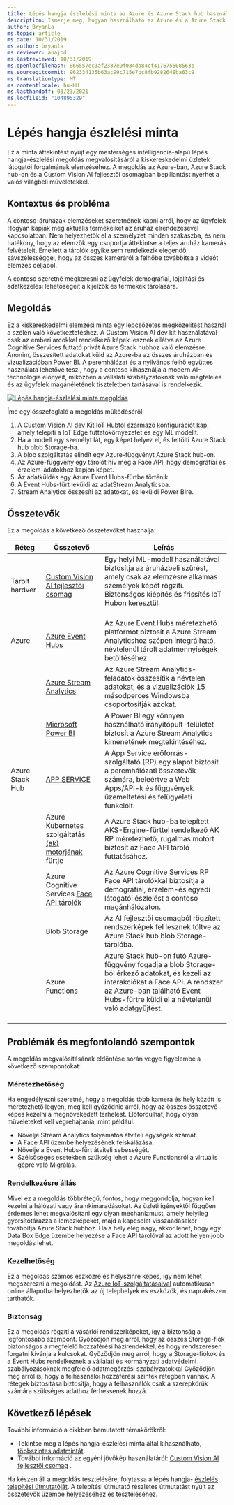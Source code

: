 ```yaml
---
title: Lépés hangja észlelési minta az Azure és Azure Stack hub használatával
description: Ismerje meg, hogyan használható az Azure és a Azure Stack hub a kiskereskedelmi adatforgalom elemzésére szolgáló AI-alapú lépés hangja-észlelési megoldás megvalósításához.
author: BryanLa
ms.topic: article
ms.date: 10/31/2019
ms.author: bryanla
ms.reviewer: anajod
ms.lastreviewed: 10/31/2019
ms.openlocfilehash: 866557ec3af2337e9f034da84cf417675508563b
ms.sourcegitcommit: 962334135b63ac99c715e7bc8fb9282648ba63c9
ms.translationtype: MT
ms.contentlocale: hu-HU
ms.lasthandoff: 03/23/2021
ms.locfileid: "104895329"
---
```

# <a name="footfall-detection-pattern"></a>Lépés hangja észlelési minta

Ez a minta áttekintést nyújt egy mesterséges intelligencia-alapú lépés hangja-észlelési megoldás megvalósításáról a kiskereskedelmi üzletek látogatói forgalmának elemzéséhez. A megoldás az Azure-ban, Azure Stack hub-on és a Custom Vision AI fejlesztői csomagban bepillantást nyerhet a valós világbeli műveletekkel.

## <a name="context-and-problem"></a>Kontextus és probléma

A contoso-áruházak elemzéseket szeretnének kapni arról, hogy az ügyfelek Hogyan kapják meg aktuális termékeiket az áruház elrendezésével kapcsolatban. Nem helyezhetők el a személyzet minden szakaszba, és nem hatékony, hogy az elemzők egy csoportja áttekintse a teljes áruház kamerás felvételeit. Emellett a tárolók egyike sem rendelkezik elegendő sávszélességgel, hogy az összes kameráról a felhőbe továbbítsa a videót elemzés céljából.

A contoso szeretné megkeresni az ügyfelek demográfiai, lojalitási és adatkezelési lehetőségeit a kijelzők és termékek tárolására.

## <a name="solution"></a>Megoldás

Ez a kiskereskedelmi elemzési minta egy lépcsőzetes megközelítést használ a szélén való következtetéshez. A Custom Vision AI dev kit használatával csak az emberi arcokkal rendelkező képek lesznek ellátva az Azure Cognitive Services futtató privát Azure Stack hubhoz való elemzésre. Anonim, összesített adatokat küld az Azure-ba az összes áruházban és vizualizációban Power BI. A peremhálózat és a nyilvános felhő együttes használata lehetővé teszi, hogy a contoso kihasználja a modern AI-technológia előnyeit, miközben a vállalati szabályzatoknak való megfelelés és az ügyfelek magánéletének tiszteletben tartásával is rendelkezik.

[![Lépés hangja-észlelési minta megoldás](media/pattern-retail-footfall-detection/solution-architecture.png)](media/pattern-retail-footfall-detection/solution-architecture.png)

Íme egy összefoglaló a megoldás működéséről:

1. A Custom Vision AI dev Kit IoT Hubtól származó konfigurációt kap, amely telepíti a IoT Edge futtatókörnyezetet és egy ML modellt.
2. Ha a modell egy személyt lát, egy képet helyez el, és feltölti Azure Stack hub blob Storage-ba.
3. A blob szolgáltatás elindít egy Azure-függvényt Azure Stack hub-on.
4. Az Azure-függvény egy tárolót hív meg a Face API, hogy demográfiai és érzelem-adatokhoz kapjon képet.
5. Az adatküldés egy Azure Event Hubs-fürtbe történik.
6. A Event Hubs-fürt leküldi az adatStream Analyticsba.
7. Stream Analytics összesíti az adatokat, és leküldi Power BIre.

## <a name="components"></a>Összetevők

Ez a megoldás a következő összetevőket használja:

| Réteg | Összetevő | Leírás |
|----------|-----------|-------------|
| Tárolt hardver | [Custom Vision AI fejlesztői csomag](https://azure.github.io/Vision-AI-DevKit-Pages/) | Egy helyi ML-modell használatával biztosítja az áruházbeli szűrést, amely csak az elemzésre alkalmas személyek képét rögzíti. Biztonságos kiépítés és frissítés IoT Hubon keresztül.<br><br>|
| Azure | [Azure Event Hubs](/azure/event-hubs/) | Az Azure Event Hubs méretezhető platformot biztosít a Azure Stream Analyticshoz szépen integrálható, névtelenül tárolt adatmennyiségek betöltéséhez. |
|  | [Azure Stream Analytics](/azure/stream-analytics/) | Az Azure Stream Analytics-feladatok összesítik a névtelen adatokat, és a vizualizációk 15 másodperces Windowsba csoportosítják azokat. |
|  | [Microsoft Power BI](https://powerbi.microsoft.com/) | A Power BI egy könnyen használható irányítópult-felületet biztosít a Azure Stream Analytics kimenetének megtekintéséhez. |
| Azure Stack Hub | [APP SERVICE](/azure-stack/operator/azure-stack-app-service-overview) | A App Service erőforrás-szolgáltató (RP) egy alapot biztosít a peremhálózati összetevők számára, beleértve a Web Apps/API-k és függvények üzemeltetési és felügyeleti funkcióit. |
| | Azure Kubernetes szolgáltatás [(ak) motorjának](https://github.com/Azure/aks-engine) fürtje | A Azure Stack hub-ba telepített AKS-Engine-fürttel rendelkező AK RP méretezhető, rugalmas motort biztosít az Face API tároló futtatásához. |
| | Azure Cognitive Services [Face API tárolók](/azure/cognitive-services/face/face-how-to-install-containers)| Az Azure Cognitive Services RP Face API tárolókkal biztosítja a demográfiai, érzelem-és egyedi látogatói észlelést a contoso magánhálózaton. |
| | Blob Storage | Az AI fejlesztői csomagból rögzített rendszerképek fel lesznek töltve az Azure Stack hub blob Storage-tárolóba. |
| | Azure Functions | Azure Stack hub-on futó Azure-függvény fogadja a blob Storage-ból érkező adatokat, és kezeli az interakciókat a Face API. A rendszer az Azure-ban található Event Hubs-fürtre küldi el a névtelenül való adatgyűjtést.<br><br>|

## <a name="issues-and-considerations"></a>Problémák és megfontolandó szempontok

A megoldás megvalósításának eldöntése során vegye figyelembe a következő szempontokat:

### <a name="scalability"></a>Méretezhetőség

Ha engedélyezni szeretné, hogy a megoldás több kamera és hely között is méretezhető legyen, meg kell győződnie arról, hogy az összes összetevő képes kezelni a megnövekedett terhelést. Előfordulhat, hogy olyan műveleteket kell végrehajtania, mint például:

- Növelje Stream Analytics folyamatos átviteli egységek számát.
- A Face API üzembe helyezésének felskálázása.
- Növelje a Event Hubs-fürt átviteli sebességét.
- Szélsőséges esetekben szükség lehet a Azure Functionsról a virtuális gépre való Migrálás.

### <a name="availability"></a>Rendelkezésre állás

Mivel ez a megoldás többrétegű, fontos, hogy meggondolja, hogyan kell kezelni a hálózati vagy áramkimaradásokat. Az üzleti igényektől függően érdemes lehet megvalósítani egy olyan mechanizmust, amely helyileg gyorsítótárazza a lemezképeket, majd a kapcsolat visszaadásakor továbbítja Azure Stack hubhoz. Ha a hely elég nagy, akkor lehet, hogy egy Data Box Edge üzembe helyezése a Face API tárolóval az adott helyen jobb megoldás lehet.

### <a name="manageability"></a>Kezelhetőség

Ez a megoldás számos eszközre és helyszínre képes, így nem lehet megszerezni a megoldást. Az [Azure IoT-szolgáltatásaival](/azure/iot-fundamentals/) automatikusan online állapotba helyezhetők az új telephelyek és eszközök, és naprakészen tarthatók.

### <a name="security"></a>Biztonság

Ez a megoldás rögzíti a vásárlói rendszerképeket, így a biztonság a legfontosabb szempont. Győződjön meg arról, hogy az összes Storage-fiók biztonságos a megfelelő hozzáférési házirendekkel, és hogy rendszeresen forgatni kívánja a kulcsokat. Győződjön meg arról, hogy a Storage-fiókok és a Event Hubs rendelkeznek a vállalati és kormányzati adatvédelmi szabályozásoknak megfelelő adatmegőrzési szabályzatokkal Győződjön meg arról is, hogy a felhasználói hozzáférési szintek rétegben vannak. A rétegek biztosítása biztosítja, hogy a felhasználók csak a szerepkörük számára szükséges adathoz férhessenek hozzá.

## <a name="next-steps"></a>Következő lépések

További információ a cikkben bemutatott témakörökről:

- Tekintse meg a lépés hangja-észlelési minta által kihasználható, [többszintes adatmintát](https://aka.ms/tiereddatadeploy).
- További információ az egyéni jövőkép használatáról: [Custom Vision AI fejlesztői csomag](https://azure.github.io/Vision-AI-DevKit-Pages/) . 

Ha készen áll a megoldás tesztelésére, folytassa a lépés hangja- [észlelés telepítési útmutatóját](solution-deployment-guide-retail-footfall-detection.md). A telepítési útmutató részletes útmutatást nyújt az összetevők üzembe helyezéséhez és teszteléséhez.
